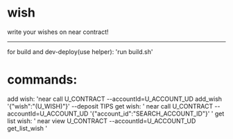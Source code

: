 # wish


write your wishes on near contract!
_____
  for build and dev-deploy(use helper):
 'run build.sh'
 # commands:
 add wish:
 'near call U_CONTRACT  --accountId=U_ACCOUNT_UD add_wish '{"wish":"(U_WISH)"}' --deposit TIPS
 get wish:
 ' near call U_CONTRACT  --accountId=U_ACCOUNT_UD '{"account_id":"SEARCH_ACCOUNT_ID"}' '
 get list wish: 
 ' near view U_CONTRACT  --accountId=U_ACCOUNT_UD get_list_wish '
 
 
